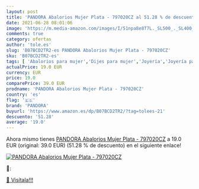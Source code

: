 ```yaml
---
layout: post
title: 'PANDORA Abalorios Mujer Plata - 797020CZ al 51.28 % de descuento'
date: 2021-06-28 08:01:06
image: 'https://m.media-amazon.com/images/I/51npa8e8T7L._SL500_._SL400_.jpg'
comments: true
category: ofertas
author: 'tole.es'
slug: 'B07BCD2TR2-es PANDORA Abalorios Mujer Plata - 797020CZ'
sku: 'B07BCD2TR2-es'
tags: [ 'Abalorios para mujer','Dijes para mujer','Joyería','Joyería para mujer','pandora', ]
actualPrice: 19.0 EUR
currency: EUR
price: 19.0
comparePrice: 39.0 EUR
prodname: 'PANDORA Abalorios Mujer Plata - 797020CZ'
country: 'es'
flag: '🇪🇸'
brand: 'PANDORA'
buyurl: 'https://www.amazon.es/dp/B07BCD2TR2/?tag=tolees-21'
descuento: '51.28'
average: '19.0'
---
```


Ahora mismo tienes [PANDORA Abalorios Mujer Plata - 797020CZ](https://www.amazon.es/dp/B07BCD2TR2/?tag=tolees-21) a 19.0 EUR (original: 39.0 EUR) (51.28 %  de descuento) en el siguiente enlace!

[![PANDORA Abalorios Mujer Plata - 797020CZ](https://m.media-amazon.com/images/I/51npa8e8T7L._SL500_._SL400_.jpg)](https://www.amazon.es/dp/B07BCD2TR2/?tag=tolees-21)

🔎:


[🛒 Visítala!!!](https://www.amazon.es/dp/B07BCD2TR2/?tag=tolees-21)

